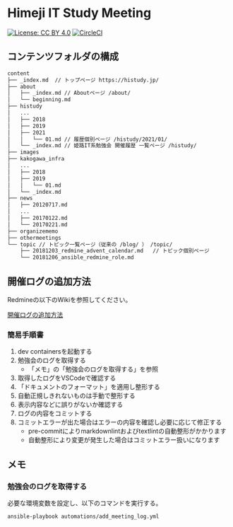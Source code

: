Himeji IT Study Meeting
===========================

[![License: CC BY 4.0](https://img.shields.io/badge/License-CC%20BY%204.0-lightgrey.svg)](https://creativecommons.org/licenses/by/4.0/) [![CircleCI](https://circleci.com/gh/histudy/site.svg?style=svg)](https://circleci.com/gh/histudy/site)

コンテンツフォルダの構成
--------------------------

```txt
content
├── _index.md  // トップページ https://histudy.jp/
├── about
│   ├── _index.md // Aboutページ /about/
│   └── beginning.md
├── histudy
│   ...
│   ├── 2018
│   ├── 2019
│   ├── 2021
│   │   └── 01.md // 履歴個別ページ /histudy/2021/01/
│   └── _index.md // 姫路IT系勉強会 開催履歴 一覧ページ /histudy/
├── images
├── kakogawa_infra
│   ...
│   ├── 2018
│   ├── 2019
│   │   └── 01.md
│   └── _index.md
├── news
│   ├── 20120717.md
│   ...
│   ├── 20170122.md
│   └── 20170221.md
├── organizememo
├── othermeetings
└── topic // トピック一覧ページ（従来の /blog/ ） /topic/
    ├── 20181203_redmine_advent_calendar.md   // トピック個別ページ
    └── 20181206_ansible_redmine_role.md
```

開催ログの追加方法
-------------

Redmineの以下のWikiを参照してください。

[開催ログの追加方法](https://redmine.histudy.jp/projects/official-site/wiki/%E9%96%8B%E5%82%AC%E3%83%AD%E3%82%B0%E3%81%AE%E8%BF%BD%E5%8A%A0%E6%96%B9%E6%B3%95)

### 簡易手順書

1. dev containersを起動する
2. 勉強会のログを取得する
   * 「メモ」の「勉強会のログを取得する」を参照
3. 取得したログをVSCodeで確認する
4. 「ドキュメントのフォーマット」を適用し整形する
5. 自動正規しきれないものは手動で整形する
6. 表示内容などに誤りがないか確認する
7. ログの内容をコミットする
8. コミットエラーが出た場合はエラーの内容を確認し必要に応じて修正する
    * pre-commitによりmarkdownlintおよびtextlintの自動整形がかかります
    * 自動整形により変更が発生した場合はコミットエラー扱いになります

メモ
---------------

### 勉強会のログを取得する

必要な環境変数を設定し、以下のコマンドを実行する。

```sh
ansible-playbook automations/add_meeting_log.yml
```
